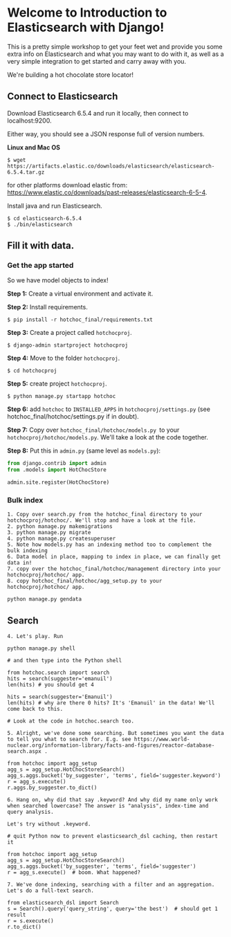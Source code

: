 # Welcome to Introduction to Elasticsearch with Django!

This is a pretty simple workshop to get your feet wet and provide you some extra info on Elasticsearch and what you may want to do with it, as well as a very simple integration to get started and carry away with you.

We're building a hot chocolate store locator!

## Connect to Elasticsearch

Download Elasticsearch 6.5.4 and run it locally, then connect to localhost:9200.

Either way, you should see a JSON response full of version numbers.

**Linux and Mac OS**

```
$ wget https://artifacts.elastic.co/downloads/elasticsearch/elasticsearch-6.5.4.tar.gz
```

for other platforms download elastic from: https://www.elastic.co/downloads/past-releases/elasticsearch-6-5-4.


Install java and run Elasticsearch.

```
$ cd elasticsearch-6.5.4
$ ./bin/elasticsearch
```

## Fill it with data.

### Get the app started

So we have model objects to index!

**Step 1:** Create a virtual environment and activate it.

**Step 2:** Install requirements.
```
$ pip install -r hotchoc_final/requirements.txt
```

**Step 3:** Create a project called `hotchocproj`.
```
$ django-admin startproject hotchocproj
```

**Step 4:** Move to the folder `hotchocproj`.
```
$ cd hotchocproj
```
**Step 5:** create project `hotchocproj`.
```
$ python manage.py startapp hotchoc
```
**Step 6:** add `hotchoc` to `INSTALLED_APPS` in `hotchocproj/settings.py` (see hotchoc_final/hotchoc/settings.py if in doubt).

**Step 7:** Copy over `hotchoc_final/hotchoc/models.py `to your `hotchocproj/hotchoc/models.py`. We'll take a look at the code together.

**Step 8:** Put this in `admin.py` (same level as `models.py`):
```python
from django.contrib import admin
from .models import HotChocStore

admin.site.register(HotChocStore)
```

### Bulk index

    1. Copy over search.py from the hotchoc_final directory to your hotchocproj/hotchoc/. We'll stop and have a look at the file.
    2. python manage.py makemigrations
    3. python manage.py migrate
    4. python manage.py createsuperuser
    5. Note how models.py has an indexing method too to complement the bulk indexing
    6. Data model in place, mapping to index in place, we can finally get data in!
    7. copy over the hotchoc_final/hotchoc/management directory into your hotchocproj/hotchoc/ app.
    8. copy hotchoc_final/hotchoc/agg_setup.py to your hotchocproj/hotchoc/ app.

    python manage.py gendata

## Search

    4. Let's play. Run

    python manage.py shell

    # and then type into the Python shell

    from hotchoc.search import search
    hits = search(suggester='emanuil')
    len(hits) # you should get 4

    hits = search(suggester='Emanuil')
    len(hits) # why are there 0 hits? It's 'Emanuil' in the data! We'll come back to this.

    # Look at the code in hotchoc.search too.

    5. Alright, we've done some searching. But sometimes you want the data to tell you what to search for. E.g. see https://www.world-nuclear.org/information-library/facts-and-figures/reactor-database-search.aspx .

    from hotchoc import agg_setup
    agg_s = agg_setup.HotChocStoreSearch()
    agg_s.aggs.bucket('by_suggester', 'terms', field='suggester.keyword')
    r = agg_s.execute()
    r.aggs.by_suggester.to_dict()

    6. Hang on, why did that say .keyword? And why did my name only work when searched lowercase? The answer is "analysis", index-time and query analysis.

    Let's try without .keyword.

    # quit Python now to prevent elasticsearch_dsl caching, then restart it

    from hotchoc import agg_setup
    agg_s = agg_setup.HotChocStoreSearch()
    agg_s.aggs.bucket('by_suggester', 'terms', field='suggester')
    r = agg_s.execute()  # boom. What happened?

    7. We've done indexing, searching with a filter and an aggregation. Let's do a full-text search.

    from elasticsearch_dsl import Search
    s = Search().query('query_string', query='the best')  # should get 1 result
    r = s.execute()
    r.to_dict()
